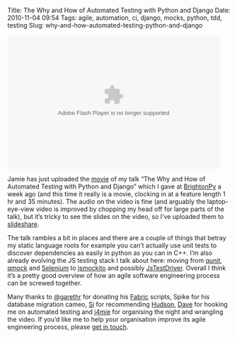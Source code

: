 Title: The Why and How of Automated Testing with Python and Django
Date: 2010-11-04 09:54
Tags: agile, automation, ci, django, mocks, python, tdd, testing
Slug: why-and-how-automated-testing-python-and-django

<div class="flex-video"><embed src="http://blip.tv/play/AYKI80oC" type="application/x-shockwave-flash" width="480" height="302" allowscriptaccess="always" allowfullscreen="true"></embed></div>

Jamie has just uploaded the [movie][] of my talk “The Why and How of
Automated Testing with Python and Django” which I gave at [BrightonPy][]
a week ago (and this time it really is a movie, clocking in at a feature
length 1 hr and 35 minutes). The audio on the video is fine (and
arguably the laptop-eye-view video is improved by chopping my head off
for large parts of the talk), but it’s tricky to see the slides on the
video, so I’ve uploaded them to [slideshare][].

The talk rambles a bit in places and there are a couple of things that
betray my static language roots for example you can’t actually use unit
tests to discover dependencies as easily in python as you can in C++.
I’m also already evolving the <span class="caps">JS</span> testing stack
I talk about here: moving from [qunit][], [qmock][] and [Selenium][] to
[jsmockito][] and possibly [JsTestDriver][]. Overall I think it’s a
pretty good overview of how an agile software engineering process can be
screwed together.

Many thanks to [@garethr][] for donating his [Fabric][] scripts, Spike
for his database migration cameo, [Si][] for recommending [Hudson][],
[Dave][] for hooking me on automated testing and [j4mie][] for
organising the night and wrangling the video. If you’d like me to help
your organisation improve its agile engineering process, please [get in
touch][].

  [movie]: http://blip.tv/file/4321410/
  [BrightonPy]: http://brightonpy.org/
  [slideshare]: http://www.slideshare.net/JimPurbrick/the-why-and-how-of-automated-testing-with-python-and-django
  [qunit]: http://docs.jquery.com/Qunit
  [qmock]: http://code.google.com/p/qmock/
  [Selenium]: http://seleniumhq.org/
  [jsmockito]: http://jsmockito.org/
  [JsTestDriver]: http://code.google.com/p/js-test-driver/
  [@garethr]: http://twitter.com/#!/garethr
  [Fabric]: http://docs.fabfile.org/0.9.2/
  [Si]: http://singinghorsestudio.com
  [Hudson]: http://hudson-ci.org/
  [Dave]: http://davehillier.wordpress.com/
  [j4mie]: http://j4mie.org
  [get in touch]: http://18dex.com/about/
